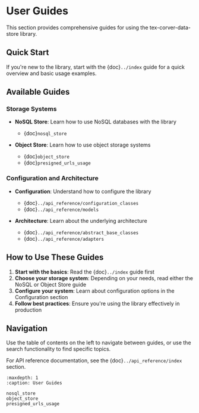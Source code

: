 # User Guides

This section provides comprehensive guides for using the tex-corver-data-store library.

## Quick Start

If you're new to the library, start with the {doc}`../index` guide for a quick overview and basic usage examples.

## Available Guides

### Storage Systems

- **NoSQL Store**: Learn how to use NoSQL databases with the library
  - {doc}`nosql_store`

- **Object Store**: Learn how to use object storage systems
  - {doc}`object_store`
  - {doc}`presigned_urls_usage`

### Configuration and Architecture

- **Configuration**: Understand how to configure the library
  - {doc}`../api_reference/configuration_classes`
  - {doc}`../api_reference/models`

- **Architecture**: Learn about the underlying architecture
  - {doc}`../api_reference/abstract_base_classes`
  - {doc}`../api_reference/adapters`


## How to Use These Guides

1. **Start with the basics**: Read the {doc}`../index` guide first
2. **Choose your storage system**: Depending on your needs, read either the NoSQL or Object Store guide
3. **Configure your system**: Learn about configuration options in the Configuration section
4. **Follow best practices**: Ensure you're using the library effectively in production

## Navigation

Use the table of contents on the left to navigate between guides, or use the search functionality to find specific topics.

For API reference documentation, see the {doc}`../api_reference/index` section.

```{toctree}
:maxdepth: 1
:caption: User Guides

nosql_store
object_store
presigned_urls_usage
```